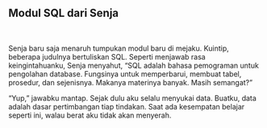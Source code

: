 ## Modul SQL dari Senja

&nbsp;

Senja baru saja menaruh tumpukan modul baru di mejaku. Kuintip, beberapa judulnya bertuliskan SQL. Seperti menjawab rasa keingintahuanku, Senja menyahut, “SQL adalah bahasa pemograman untuk pengolahan database. Fungsinya untuk memperbarui, membuat tabel, prosedur, dan sejenisnya. Makanya materinya banyak. Masih semangat?”

 

“Yup,” jawabku mantap. Sejak dulu aku selalu menyukai data. Buatku, data adalah dasar pertimbangan tiap tindakan. Saat ada kesempatan belajar seperti ini, walau berat aku tidak akan menyerah.
